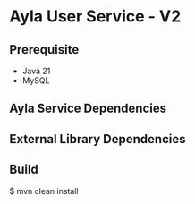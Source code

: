 # Ayla User Service - V2

## Prerequisite
- Java 21
- MySQL 

## Ayla Service Dependencies

## External Library Dependencies

## Build
$ mvn clean install
